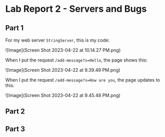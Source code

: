 # Lab Report 2 - Servers and Bugs

## Part 1
For my web server ```StringServer```, this is my code:

![Image](Screen Shot 2023-04-22 at 10.14.27 PM.png)

When I put the request ```/add-message?s=Hello```, the page shows this:

![Image](Screen Shot 2023-04-22 at 9.39.49 PM.png)

When I put the request ```/add-message?s=How are you```, the page updates to this:

![Image](Screen Shot 2023-04-22 at 9.45.48 PM.png)

## Part 2

## Part 3
